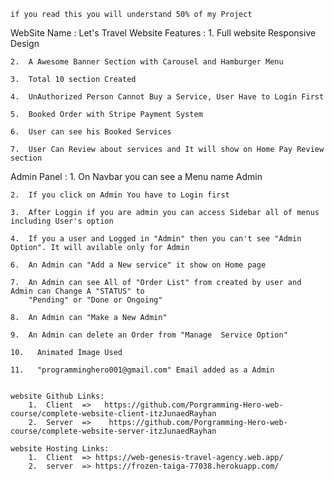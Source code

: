     if you read this you will understand 50% of my Project


WebSite Name : Let's Travel
Website Features :
    1.  Full website Responsive Design

    2.  A Awesome Banner Section with Carousel and Hamburger Menu

    3.  Total 10 section Created

    4.  UnAuthorized Person Cannot Buy a Service, User Have to Login First

    5.  Booked Order with Stripe Payment System

    6.  User can see his Booked Services

    7.  User Can Review about services and It will show on Home Pay Review section
    
Admin Panel :
    1.  On Navbar you can see a Menu name Admin

    2.  If you click on Admin You have to Login first

    3.  After Loggin if you are admin you can access Sidebar all of menus including User's option

    4.  If you a user and Logged in "Admin" then you can't see "Admin Option". It will avilable only for Admin

    6.  An Admin can "Add a New service" it show on Home page

    7.  An Admin can see All of "Order List" from created by user and Admin can Change A "STATUS" to 
        "Pending" or "Done or Ongoing"

    8.  An Admin can "Make a New Admin"

    9.  An Admin can delete an Order from "Manage  Service Option"
    
    10.   Animated Image Used

    11.   "programminghero001@gmail.com" Email added as a Admin 


    website Github Links:
        1.  Client  =>   https://github.com/Porgramming-Hero-web-course/complete-website-client-itzJunaedRayhan
        2.  Server  =>    https://github.com/Porgramming-Hero-web-course/complete-website-server-itzJunaedRayhan

    website Hosting Links:
        1.  Client  => https://web-genesis-travel-agency.web.app/   
        2.  server  => https://frozen-taiga-77038.herokuapp.com/